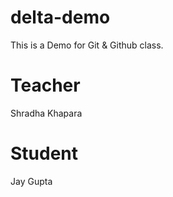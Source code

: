 # delta-demo

This is a Demo for Git &amp; Github class.

# Teacher

Shradha Khapara

# Student

Jay Gupta
